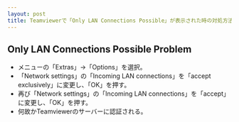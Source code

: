 ```yaml
---
layout: post
title: Teamviewerで「Only LAN Connections Possible」が表示された時の対処方法
---
```


## Only LAN Connections Possible Problem
 - メニューの「Extras」→「Options」を選択。
 - 「Network settings」の「Incoming LAN connections」を「accept exclusively」に変更し、「OK」を押す。
 - 再び「Network settings」の「Incoming LAN connections」を「accept」に変更し、「OK」を押す。
 - 何故かTeamviewerのサーバーに認証される。
